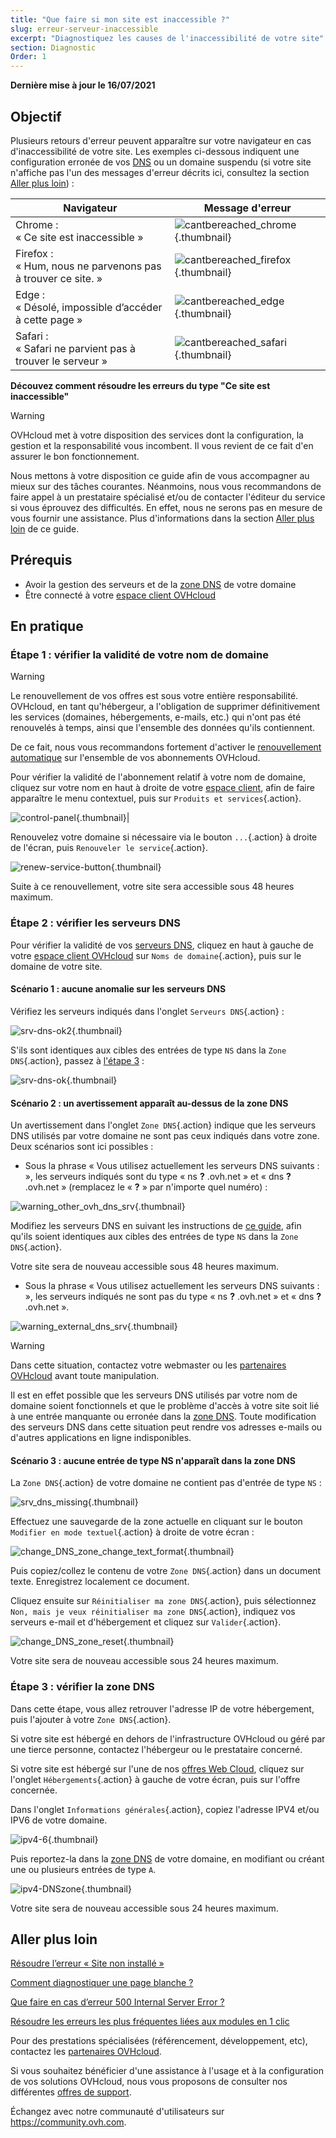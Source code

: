 ```yaml
---
title: "Que faire si mon site est inaccessible ?"
slug: erreur-serveur-inaccessible
excerpt: "Diagnostiquez les causes de l'inaccessibilité de votre site"
section: Diagnostic
Order: 1
---
```


**Dernière mise à jour le 16/07/2021**

## Objectif

Plusieurs retours d'erreur peuvent apparaître sur votre navigateur en cas d'inaccessibilité de votre site. Les exemples ci-dessous indiquent une configuration erronée de vos [DNS](../../domains/generalites-serveurs-dns/#comprendre-la-notion-de-dns) ou un domaine suspendu (si votre site n'affiche pas l'un des messages d'erreur décrits ici, consultez la section [Aller plus loin](#aller-plus-loin)) :

|Navigateur|Message d'erreur|
|-|---|
|Chrome :<br>« Ce site est inaccessible »|![cantbereached_chrome](images/cantbereached_chrome.png){.thumbnail}|
|Firefox :<br>« Hum, nous ne parvenons pas à trouver ce site. »|![cantbereached_firefox](images/cantbereached_firefox.png){.thumbnail}|
|Edge :<br>« Désolé, impossible d’accéder à cette page »|![cantbereached_edge](images/cantbereached_edge.png){.thumbnail}|
|Safari :<br>« Safari ne parvient pas à trouver le serveur »|![cantbereached_safari](images/cantbereached_safari.png){.thumbnail}|

**Découvez comment résoudre les erreurs du type "Ce site est inaccessible"**

> [!warning]
>
> OVHcloud met à votre disposition des services dont la configuration, la gestion et la responsabilité vous incombent. Il vous revient de ce fait d'en assurer le bon fonctionnement.
>
> Nous mettons à votre disposition ce guide afin de vous accompagner au mieux sur des tâches courantes. Néanmoins, nous vous recommandons de faire appel à un prestataire spécialisé et/ou de contacter l'éditeur du service si vous éprouvez des difficultés. En effet, nous ne serons pas en mesure de vous fournir une assistance. Plus d'informations dans la section [Aller plus loin](#aller-plus-loin) de ce guide.
>

## Prérequis

- Avoir la gestion des serveurs et de la [zone DNS](../../domains/editer-ma-zone-dns/#comprendre-la-notion-de-dns) de votre domaine
- Être connecté à votre [espace client OVHcloud](https://www.ovh.com/auth/?action=gotomanager&from=https://www.ovh.com/fr/&ovhSubsidiary=fr)

## En pratique

### Étape 1 : vérifier la validité de votre nom de domaine

> [!warning]
>
> Le renouvellement de vos offres est sous votre entière responsabilité.<br>
> OVHcloud, en tant qu'hébergeur, a l'obligation de supprimer définitivement les services (domaines, hébergements, e-mails, etc.) qui n'ont pas été renouvelés à temps, ainsi que l'ensemble des données qu'ils contiennent.
>
> De ce fait, nous vous recommandons fortement d'activer le [renouvellement automatique](../../billing/renouvellement-automatique-ovh/#en-pratique) sur l'ensemble de vos abonnements OVHcloud.
>

Pour vérifier la validité de l'abonnement relatif à votre nom de domaine, cliquez sur votre nom en haut à droite de votre [espace client](https://www.ovh.com/auth/?action=gotomanager&from=https://www.ovh.com/fr/&ovhSubsidiary=fr), afin de faire apparaître le menu contextuel, puis sur `Produits et services`{.action}.

![control-panel](images/control-panel.png){.thumbnail}|

Renouvelez votre domaine si nécessaire via le bouton `...`{.action} à droite de l'écran, puis `Renouveler le service`{.action}.

![renew-service-button](images/renew-service-button.png){.thumbnail}

Suite à ce renouvellement, votre site sera accessible sous 48 heures maximum.

### Étape 2 : vérifier les serveurs DNS

Pour vérifier la validité de vos [serveurs DNS](../../domains/generalites-serveurs-dns/), cliquez en haut à gauche de votre [espace client OVHcloud](https://www.ovh.com/auth/?action=gotomanager&from=https://www.ovh.com/fr/&ovhSubsidiary=fr) sur `Noms de domaine`{.action}, puis sur le domaine de votre site.

#### Scénario 1 : aucune anomalie sur les serveurs DNS

Vérifiez les serveurs indiqués dans l'onglet `Serveurs DNS`{.action} :

![srv-dns-ok2](images/srv-dns-ok2.png){.thumbnail}

S'ils sont identiques aux cibles des entrées de type `NS` dans la `Zone DNS`{.action}, passez à [l'étape 3](#etape3) :

![srv-dns-ok](images/srv-dns-ok.png){.thumbnail}

#### Scénario 2 : un avertissement apparaît au-dessus de la zone DNS

Un avertissement dans l'onglet `Zone DNS`{.action} indique que les serveurs DNS utilisés par votre domaine ne sont pas ceux indiqués dans votre zone. Deux scénarios sont ici possibles :

- Sous la phrase « Vous utilisez actuellement les serveurs DNS suivants : », les serveurs indiqués sont du type « ns **?** .ovh.net » et « dns **?** .ovh.net » (remplacez le « **?** » par n'importe quel numéro) :

![warning_other_ovh_dns_srv](images/warning_other_ovh_dns_srv.png){.thumbnail}

Modifiez les serveurs DNS en suivant les instructions de [ce guide](../../domains/generalites-serveurs-dns/#modifier-les-serveurs-dns), afin qu'ils soient identiques aux cibles des entrées de type `NS` dans la `Zone DNS`{.action}.

Votre site sera de nouveau accessible sous 48 heures maximum.

- Sous la phrase « Vous utilisez actuellement les serveurs DNS suivants : », les serveurs indiqués ne sont pas du type « ns **?** .ovh.net » et « dns **?** .ovh.net ».

![warning_external_dns_srv](images/warning_external_dns_srv.png){.thumbnail}

> [!warning]
>
> Dans cette situation, contactez votre webmaster ou les [partenaires OVHcloud](https://partner.ovhcloud.com/fr/) avant toute manipulation.
>
> Il est en effet possible que les serveurs DNS utilisés par votre nom de domaine soient fonctionnels et que le problème d'accès à votre site soit lié à une entrée manquante ou erronée dans la [zone DNS](../../domains/editer-ma-zone-dns/#comprendre-la-notion-de-dns). Toute modification des serveurs DNS dans cette situation peut rendre vos adresses e-mails ou d'autres applications en ligne indisponibles.
>

#### Scénario 3 : aucune entrée de type NS n'apparaît dans la zone DNS

La `Zone DNS`{.action} de votre domaine ne contient pas d'entrée de type `NS` :

![srv_dns_missing](images/srv_dns_missing.png){.thumbnail}

Effectuez une sauvegarde de la zone actuelle en cliquant sur le bouton `Modifier en mode textuel`{.action} à droite de votre écran :

![change_DNS_zone_change_text_format](images/change_DNS_zone_change_text_format.png){.thumbnail}

Puis copiez/collez le contenu de votre `Zone DNS`{.action} dans un document texte. Enregistrez localement ce document.

Cliquez ensuite sur `Réinitialiser ma zone DNS`{.action}, puis sélectionnez `Non, mais je veux réinitialiser ma zone DNS`{.action}, indiquez vos serveurs e-mail et d'hébergement et cliquez sur `Valider`{.action}.

![change_DNS_zone_reset](images/change_DNS_zone_reset.png){.thumbnail}

Votre site sera de nouveau accessible sous 24 heures maximum.

### Étape 3 : vérifier la zone DNS <a name="etape3"></a>

Dans cette étape, vous allez retrouver l'adresse IP de votre hébergement, puis l'ajouter à votre `Zone DNS`{.action}.

Si votre site est hébergé en dehors de l'infrastructure OVHcloud ou géré par une tierce personne, contactez l'hébergeur ou le prestataire concerné.

Si votre site est hébergé sur l'une de nos [offres Web Cloud](https://www.ovh.com/fr/hebergement-web/), cliquez sur l'onglet `Hébergements`{.action} à gauche de votre écran, puis sur l'offre concernée.

Dans l'onglet `Informations générales`{.action}, copiez l'adresse IPV4 et/ou IPV6 de votre domaine.

![ipv4-6](images/ipv4-6.png){.thumbnail}

Puis reportez-la dans la [zone DNS](../../domains/editer-ma-zone-dns/#editer-la-zone-dns-ovhcloud-de-votre-nom-domaine_1) de votre domaine, en modifiant ou créant une ou plusieurs entrées de type `A`.

![ipv4-DNSzone](images/ipv4-DNSzone.png){.thumbnail}

Votre site sera de nouveau accessible sous 24 heures maximum.

## Aller plus loin <a name="aller-plus-loin"></a>

[Résoudre l’erreur « Site non installé »](../erreur-site-non-installe/)

[Comment diagnostiquer une page blanche ?](../comment-diagnostiquer-page-blanche/)

[Que faire en cas d’erreur 500 Internal Server Error ?](../erreur-500-internal-server-error/)

[Résoudre les erreurs les plus fréquentes liées aux modules en 1 clic](../erreurs-frequentes-modules-en-1-clic/)

Pour des prestations spécialisées (référencement, développement, etc), contactez les [partenaires OVHcloud](https://partner.ovhcloud.com/fr/).

Si vous souhaitez bénéficier d'une assistance à l'usage et à la configuration de vos solutions OVHcloud, nous vous proposons de consulter nos différentes [offres de support](https://www.ovhcloud.com/fr/support-levels/).

Échangez avec notre communauté d'utilisateurs sur <https://community.ovh.com>.
